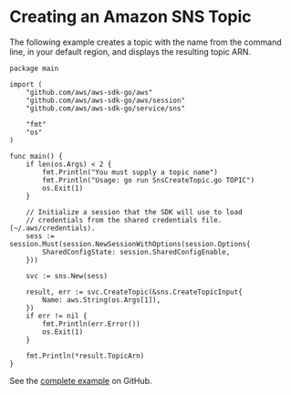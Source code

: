 # Creating an Amazon SNS Topic<a name="sns-example-create-topic"></a>

The following example creates a topic with the name from the command line, in your default region, and displays the resulting topic ARN\.

```
package main

import (
    "github.com/aws/aws-sdk-go/aws"
    "github.com/aws/aws-sdk-go/aws/session"
    "github.com/aws/aws-sdk-go/service/sns"

    "fmt"
    "os"
)

func main() {
    if len(os.Args) < 2 {
        fmt.Println("You must supply a topic name")
        fmt.Println("Usage: go run SnsCreateTopic.go TOPIC")
        os.Exit(1)
    }

    // Initialize a session that the SDK will use to load
    // credentials from the shared credentials file. (~/.aws/credentials).
    sess := session.Must(session.NewSessionWithOptions(session.Options{
        SharedConfigState: session.SharedConfigEnable,
    }))

    svc := sns.New(sess)

    result, err := svc.CreateTopic(&sns.CreateTopicInput{
        Name: aws.String(os.Args[1]),
    })
    if err != nil {
        fmt.Println(err.Error())
        os.Exit(1)
    }

    fmt.Println(*result.TopicArn)
}
```

See the [complete example](https://github.com/awsdocs/aws-doc-sdk-examples/blob/main/go/example_code/sns/SnsCreateTopic.go) on GitHub\.